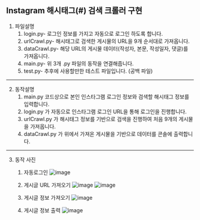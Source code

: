 Instagram 해시태그(#) 검색 크롤러 구현
---
1. 파일설명 
      1. login.py- 로그인 정보를 가지고 자동으로 로그인 하도록 합니다.
      1. urlCrawl.py- 해시태그로 검색한 게시물의 URL을 9개 순서대로 가져옵니다.
      1. dataCrawl.py- 해당 URL의 게시물 데이터(작성자, 본문, 작성일자, 댓글)를 가져옵니다.
      1. main.py- 위 3개 .py 파일의 동작을 연결해줍니다.
      1. test.py- 추후에 사용할만한 테스트 파일입니다. (공백 파일)
---
2. 동작설명
      1. main.py 코드상으로 본인 인스타그램 로그인 정보와 검색할 해시태그 정보를 입력합니다.
      1. login.py 가 자동으로 인스타그램 로그인 URL을 통해 로그인을 진행합니다.
      1. urlCrawl.py 가 해시태그 정보를 기반으로 검색을 진행하여 처음 9개의 게시물을 가져옵니다.
      1. dataCrawl.py 가 위에서 가져온 게시물을 기반으로 데이터를 콘솔에 출력합니다.
---  
3. 동작 사진 
      1. 자동로그인
      ![image](https://user-images.githubusercontent.com/68410822/180703193-678502cb-f798-40db-a690-0d44b796b5f0.png)
  
      1. 게시글 URL 가져오기
      ![image](https://user-images.githubusercontent.com/68410822/180703438-a122061f-bbee-4b8a-9c38-b01a2a160a2e.png)
      ![image](https://user-images.githubusercontent.com/68410822/180703994-0d0be76c-176e-4e1a-a893-5eccebbf13ba.png)

      1. 게시글 정보 가져오기
      ![image](https://user-images.githubusercontent.com/68410822/180703936-abeb73b6-b805-4a06-9fad-11fcc4e0f510.png)
  
      1. 게시글 정보 출력
      ![image](https://user-images.githubusercontent.com/68410822/180703955-52149061-3b3b-4c0c-9f57-cff9e914c4f1.png)

